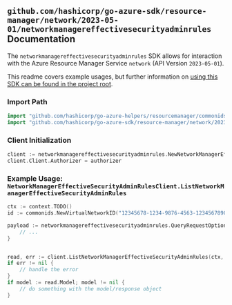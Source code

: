 
## `github.com/hashicorp/go-azure-sdk/resource-manager/network/2023-05-01/networkmanagereffectivesecurityadminrules` Documentation

The `networkmanagereffectivesecurityadminrules` SDK allows for interaction with the Azure Resource Manager Service `network` (API Version `2023-05-01`).

This readme covers example usages, but further information on [using this SDK can be found in the project root](https://github.com/hashicorp/go-azure-sdk/tree/main/docs).

### Import Path

```go
import "github.com/hashicorp/go-azure-helpers/resourcemanager/commonids"
import "github.com/hashicorp/go-azure-sdk/resource-manager/network/2023-05-01/networkmanagereffectivesecurityadminrules"
```


### Client Initialization

```go
client := networkmanagereffectivesecurityadminrules.NewNetworkManagerEffectiveSecurityAdminRulesClientWithBaseURI("https://management.azure.com")
client.Client.Authorizer = authorizer
```


### Example Usage: `NetworkManagerEffectiveSecurityAdminRulesClient.ListNetworkManagerEffectiveSecurityAdminRules`

```go
ctx := context.TODO()
id := commonids.NewVirtualNetworkID("12345678-1234-9876-4563-123456789012", "example-resource-group", "virtualNetworkValue")

payload := networkmanagereffectivesecurityadminrules.QueryRequestOptions{
	// ...
}


read, err := client.ListNetworkManagerEffectiveSecurityAdminRules(ctx, id, payload)
if err != nil {
	// handle the error
}
if model := read.Model; model != nil {
	// do something with the model/response object
}
```
